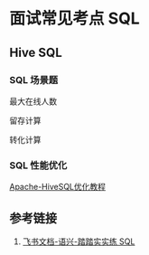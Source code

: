# 面试常见考点 SQL


## Hive SQL


### SQL 场景题

最大在线人数

留存计算

转化计算

### SQL 性能优化

[Apache-HiveSQL优化教程](work/framework/Big-Data/Apache-Hive/Apache-HiveSQL优化教程.md)

## 参考链接
1. [飞书文档-语兴-踏踏实实练 SQL](https://oxtwry26ao.feishu.cn/mindnotes/bmncnCxiGnEedT4I8hTHMAwGXtg#mindmap)

